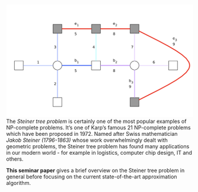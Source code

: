 ![](steiner.png)
The *Steiner tree problem* is certainly one of the most popular examples of NP-complete
problems. It’s one of Karp’s famous 21 NP-complete problems which have been proposed in 1972. Named after Swiss mathematician *Jakob Steiner (1796-1863)* whose work
overwhelmingly dealt with geometric problems, the Steiner tree problem has found many
applications in our modern world - for example in logistics, computer chip design, IT and
others.

**This seminar paper** gives a brief overview on the Steiner tree problem in general before
focusing on the current state-of-the-art approximation algorithm.